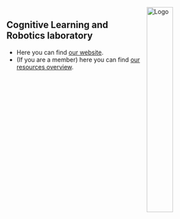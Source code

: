 
<img width="35%" align="right" alt="Logo" src="https://github.com/colors-lab/Overview/blob/main/LogoColors.svg" />

## Cognitive Learning and Robotics laboratory
- Here you can find [our website](https://colors.cmpe.boun.edu.tr).
- (If you are a member) here you can find [our resources overview](https://github.com/colors-lab/Overview/).
